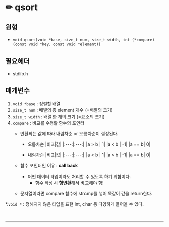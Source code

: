 # ✏ qsort

## 원형
-  `void qsort(void *base, size_t num, size_t width, int (*compare)(const void *key, const void *element))` 

## 필요헤더
- stdlib.h

## 매개변수
1. `void *base` : 정렬할 배열
2. `size_t num` : 배열의 총 element 개수 (=배열의 크기)
3. `size_t width` : 배열 한 개의 크기 (=요소의 크기)
4. `compare` : 비교를 수행할 함수의 포인터
    - 반환되는 값에 따라 내림차순 or 오름차순이 결정된다.
        - 오름차순 
            |비교|값|
            |:---:|:---:|
            |a > b | 1|
            |a < b | -1|
            |a == b| 0|
        
        - 내림차순 
            |비교|값|
            |:---:|:---:|
            |a < b | 1|
            |a > b | -1|
            |a == b| 0|
        
    - 함수 포인터인 이유 : **call back**
        - 어떤 데이터 타입이라도 처리할 수 있도록 하기 위함이다.
            - 함수 작성 시 **형변환**해서 비교해야 함!
    - 문자열이라면 compare 함수에 strcmp를 넣어 똑같이 값을 return한다.  

*.`void *` : 정해지지 않은 타입을 표현 int, char 등 다양하게 들어올 수 있다.

</br>

___



